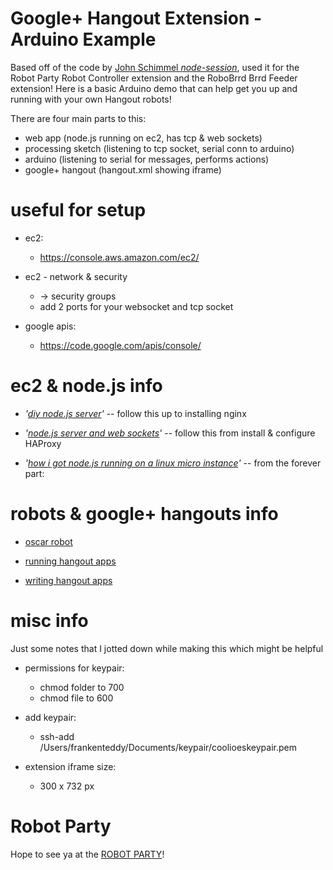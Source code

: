 
# Google+ Hangout Extension - Arduino Example #

Based off of the code by [John Schimmel _node-session_](https://github.com/johnschimmel/node-session), used it for the Robot Party Robot Controller extension and the RoboBrrd Brrd Feeder extension! Here is a basic Arduino demo that can help get you up and running with your own Hangout robots!

There are four main parts to this:

* web app (node.js running on ec2, has tcp & web sockets)
* processing sketch (listening to tcp socket, serial conn to arduino)
* arduino (listening to serial for messages, performs actions)
* google+ hangout (hangout.xml showing iframe)

# useful for setup #

* ec2:
	* https://console.aws.amazon.com/ec2/

* ec2 - network & security
	* -> security groups
	* add 2 ports for your websocket and tcp socket

* google apis: 
	* https://code.google.com/apis/console/

# ec2 & node.js info #

* _'[diy node.js server](http://cuppster.com/2011/05/12/diy-node-js-server-on-amazon-ec2/)'_ -- follow this up to installing nginx

* _'[node.js server and web sockets](http://catchvar.com/nodejs-server-and-web-sockets-on-amazon-ec2-w)'_ -- follow this from install & configure HAProxy

* _'[how i got node.js running on a linux micro instance](http://www.bennadel.com/blog/2321-How-I-Got-Node-js-Running-On-A-Linux-Micro-Instance-Using-Amazon-EC2.htm)'_ -- from the forever part:


# robots & google+ hangouts info #

* [oscar robot](http://gusclass.com/blog/2012/07/31/oscar-the-hangout-robot/)

* [running hangout apps](https://developers.google.com/+/hangouts/running
)

* [writing hangout apps](https://developers.google.com/+/hangouts/writing
)

# misc info #

Just some notes that I jotted down while making this which might be helpful

* permissions for keypair:
	* chmod folder to 700
	* chmod file to 600

* add keypair:
	* ssh-add /Users/frankenteddy/Documents/keypair/coolioeskeypair.pem

* extension iframe size:
	* 300 x 732 px
	
# Robot Party #
Hope to see ya at the [ROBOT PARTY](http://robotgrrl.com/robotparty)!

